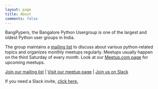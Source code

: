 ```yaml
---
layout: page
title: About
comments: false
---
```


<p>
BangPypers, the Bangalore Python Usergroup is one of the largest and oldest Python user groups in India.
</p>

<p>
The group maintains a <a target="_blank" rel="noopener noreferrer" href="http://mail.python.org/mailman/listinfo/bangpypers">mailing list</a> to discuss about various python-related topics and organizes monthly meetups regularly. Meetups usually happen on the third Saturday of every month. Look at our <a target="_blank" rel="noopener noreferrer" href="http://www.meetup.com/BangPypers/">Meetup.com page</a> for upcoming meetups.
</p>
<p>
<a target="_blank" rel="noopener noreferrer" href="http://mail.python.org/mailman/listinfo/bangpypers">Join our mailing list</a> | <a target="_blank" rel="noopener noreferrer" href="http://www.meetup.com/BangPypers/">Visit our meetup page</a> | <a target="_blank" rel="noopener noreferrer" href="http://www.bangpypers.slack.com/">Join us on Slack</a>
</p>
<p>
If you need a Slack invite, <a target="_blank" rel="noopener noreferrer" href="https://join.slack.com/t/bangpypers/shared_invite/zt-84wr9lom-RKtc~mw9eHdvw~8_YPaKQg">click here.</a>
</p>
